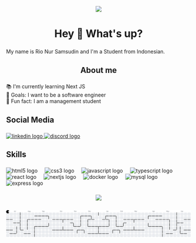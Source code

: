 <div align="center">
  <img height="250" src="https://media.tenor.com/oqm9FwGu0OwAAAAi/chibi-anime-boy.gif"  />
</div>

###

<h1 align="center">Hey 👋 What's up?</h1>

###

<p align="left">My name is Rio Nur Samsudin and I'm a Student from Indonesian.</p>

###

<h2 align="center">About me</h2>

###

<p align="left">📚 I'm currently learning Next JS<br>🎯 Goals: I want to be a software engineer<br>🎲 Fun fact: I am a management student</p>

###

<h2 align="left">Social Media</h2>

###

<div align="left">
  <a href="https://www.linkedin.com/in/rio-nur-samsudin?lipi=urn%3Ali%3Apage%3Ad_flagship3_profile_view_base_contact_details%3BU%2BeEqvHiTF2aXsdrodeI%2Fw%3D%3D" target="_blank">
    <img src="https://raw.githubusercontent.com/maurodesouza/profile-readme-generator/master/src/assets/icons/social/linkedin/default.svg" width="52" height="40" alt="linkedin logo"  />
  </a>
  <a href="https://discordapp.com/users/911994493765578763" target="_blank">
    <img src="https://raw.githubusercontent.com/maurodesouza/profile-readme-generator/master/src/assets/icons/social/discord/default.svg" width="52" height="40" alt="discord logo"  />
  </a>
</div>

###

<h2 align="left">Skills</h2>

###

<div align="left">
  <img src="https://cdn.jsdelivr.net/gh/devicons/devicon/icons/html5/html5-original.svg" height="40" alt="html5 logo"  />
  <img width="12" />
  <img src="https://cdn.jsdelivr.net/gh/devicons/devicon/icons/css3/css3-original.svg" height="40" alt="css3 logo"  />
  <img width="12" />
  <img src="https://cdn.jsdelivr.net/gh/devicons/devicon/icons/javascript/javascript-original.svg" height="40" alt="javascript logo"  />
  <img width="12" />
  <img src="https://cdn.jsdelivr.net/gh/devicons/devicon/icons/typescript/typescript-original.svg" height="40" alt="typescript logo"  />
  <img width="12" />
  <img src="https://cdn.jsdelivr.net/gh/devicons/devicon/icons/react/react-original.svg" height="40" alt="react logo"  />
  <img width="12" />
  <img src="https://cdn.jsdelivr.net/gh/devicons/devicon/icons/nextjs/nextjs-original.svg" height="40" alt="nextjs logo"  />
  <img width="12" />
  <img src="https://cdn.jsdelivr.net/gh/devicons/devicon/icons/docker/docker-original.svg" height="40" alt="docker logo"  />
  <img width="12" />
  <img src="https://cdn.jsdelivr.net/gh/devicons/devicon/icons/mysql/mysql-original.svg" height="40" alt="mysql logo"  />
  <img width="12" />
  <img src="https://cdn.jsdelivr.net/gh/devicons/devicon/icons/express/express-original.svg" height="40" alt="express logo"  />
</div>

###

<div align="center">
  <img src="https://profile-counter.glitch.me/rioNS02/count.svg?"  />
</div>

###

<picture>
  <source media="(prefers-color-scheme: dark)" srcset="https://raw.githubusercontent.com/rioNS02/rioNS02/output/pacman-contribution-graph-dark.svg">
  <source media="(prefers-color-scheme: light)" srcset="https://raw.githubusercontent.com/rioNS02/rioNS02/output/pacman-contribution-graph.svg">
  <img alt="pacman contribution graph" src="https://raw.githubusercontent.com/rioNS02/rioNS02/output/pacman-contribution-graph.svg">
</picture>

###
